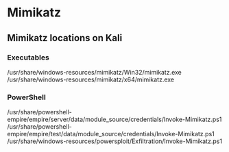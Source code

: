 # Mimikatz #
## Mimikatz locations on Kali ##
### Executables ###
/usr/share/windows-resources/mimikatz/Win32/mimikatz.exe <br>
/usr/share/windows-resources/mimikatz/x64/mimikatz.exe <br>
### PowerShell ###
/usr/share/powershell-empire/empire/server/data/module_source/credentials/Invoke-Mimikatz.ps1 <br>
/usr/share/powershell-empire/empire/test/data/module_source/credentials/Invoke-Mimikatz.ps1 <br>
/usr/share/windows-resources/powersploit/Exfiltration/Invoke-Mimikatz.ps1
